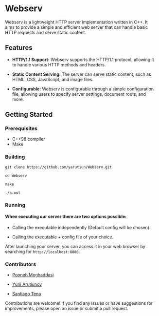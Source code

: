 # Webserv

Webserv is a lightweight HTTP server implementation written in C++. It aims to provide a simple and efficient web server that can handle basic HTTP requests and serve static content.

## Features

- **HTTP/1.1 Support:** Webserv supports the HTTP/1.1 protocol, allowing it to handle various HTTP methods and headers.

- **Static Content Serving:** The server can serve static content, such as HTML, CSS, JavaScript, and image files.

- **Configurable:** Webserv is configurable through a simple configuration file, allowing users to specify server settings, document roots, and more.

## Getting Started

### Prerequisites

- C++98 compiler
- Make

### Building

```git clone https://github.com/yarutiun/Webserv.git```

```cd Webserv```

```make```

```./a.out```

### Running

#### When executing our server there are two options possible:

- Calling the executable independently (Default config will be chosen).

- Calling the executable + config file of your choice.


After launching your server, you can access it in your web browser by searching for `http://localhost:8080`.

### Contributors

- [Pooneh Moghaddasi](https://github.com/Poonehmgh)

- [Yurii Arutiunov](https://github.com/yarutiun)

- [Santiago Tena](https://github.com/santiagotena)

Contributions are welcome! If you find any issues or have suggestions for improvements, please open an issue or submit a pull request.
